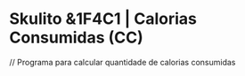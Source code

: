 # Skulito &1F4C1 | Calorias Consumidas (CC)

 // Programa para calcular quantidade de calorias consumidas
